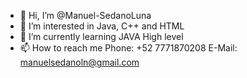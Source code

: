 - 👋 Hi, I’m @Manuel-SedanoLuna
- 👀 I’m interested in Java, C++ and HTML 
- 🌱 I’m currently learning JAVA High level
- 📫 How to reach me Phone: +52 7771870208 E-Mail: manuelsedanoln@gmail.com

<!---
Manuel-SedanoLuna/Manuel-SedanoLuna is a ✨ special ✨ repository because its `README.md` (this file) appears on your GitHub profile.
You can click the Preview link to take a look at your changes.
--->

